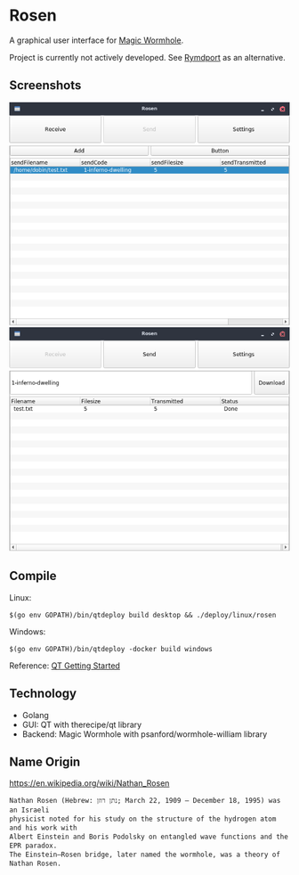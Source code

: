 # Rosen

A graphical user interface for [Magic Wormhole](https://github.com/warner/magic-wormhole). 

Project is currently not actively developed. See [Rymdport](https://github.com/jacalz/rymdport) as an alternative.

## Screenshots

![Rosenbridge Send](/docs/rosenbridge-send.png?raw=true "Rosenbridge Send")
![Rosenbridge Receive](/docs/rosenbridge-receive.png?raw=true "Rosenbridge Receive")


## Compile

Linux: 
```
$(go env GOPATH)/bin/qtdeploy build desktop && ./deploy/linux/rosen 
```

Windows:
```
$(go env GOPATH)/bin/qtdeploy -docker build windows
```

Reference: [QT Getting Started](https://github.com/therecipe/qt/wiki/Getting-Started)


## Technology

* Golang
* GUI: QT with therecipe/qt library
* Backend: Magic Wormhole with psanford/wormhole-william library

## Name Origin

https://en.wikipedia.org/wiki/Nathan_Rosen

```
Nathan Rosen (Hebrew: נתן רוזן; March 22, 1909 – December 18, 1995) was an Israeli 
physicist noted for his study on the structure of the hydrogen atom and his work with
Albert Einstein and Boris Podolsky on entangled wave functions and the EPR paradox. 
The Einstein–Rosen bridge, later named the wormhole, was a theory of Nathan Rosen.
```
